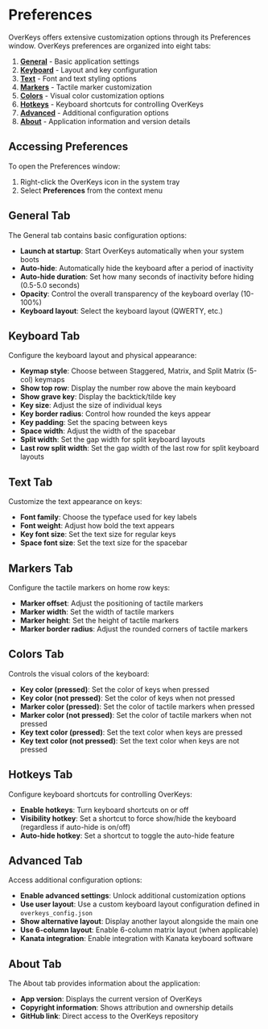 # Preferences

OverKeys offers extensive customization options through its Preferences window.
OverKeys preferences are organized into eight tabs:

1. **[General](#general-tab)** - Basic application settings
2. **[Keyboard](#keyboard-tab)** - Layout and key configuration
3. **[Text](#text-tab)** - Font and text styling options
4. **[Markers](#markers-tab)** - Tactile marker customization
5. **[Colors](#colors-tab)** - Visual color customization options
6. **[Hotkeys](#hotkeys-tab)** - Keyboard shortcuts for controlling OverKeys
7. **[Advanced](#advanced-tab)** - Additional configuration options
8. **[About](#about-tab)** - Application information and version details

## Accessing Preferences

To open the Preferences window:

1. Right-click the OverKeys icon in the system tray
2. Select **Preferences** from the context menu

## General Tab

The General tab contains basic configuration options:

- **Launch at startup**: Start OverKeys automatically when your system boots
- **Auto-hide**: Automatically hide the keyboard after a period of inactivity
- **Auto-hide duration**: Set how many seconds of inactivity before hiding (0.5-5.0 seconds)
- **Opacity**: Control the overall transparency of the keyboard overlay (10-100%)
- **Keyboard layout**: Select the keyboard layout (QWERTY, etc.)

## Keyboard Tab

Configure the keyboard layout and physical appearance:

- **Keymap style**: Choose between Staggered, Matrix, and Split Matrix (5-col) keymaps
- **Show top row**: Display the number row above the main keyboard
- **Show grave key**: Display the backtick/tilde key
- **Key size**: Adjust the size of individual keys
- **Key border radius**: Control how rounded the keys appear
- **Key padding**: Set the spacing between keys
- **Space width**: Adjust the width of the spacebar
- **Split width**: Set the gap width for split keyboard layouts
- **Last row split width**: Set the gap width of the last row for split keyboard layouts

## Text Tab

Customize the text appearance on keys:

- **Font family**: Choose the typeface used for key labels
- **Font weight**: Adjust how bold the text appears
- **Key font size**: Set the text size for regular keys
- **Space font size**: Set the text size for the spacebar

## Markers Tab

Configure the tactile markers on home row keys:

- **Marker offset**: Adjust the positioning of tactile markers
- **Marker width**: Set the width of tactile markers
- **Marker height**: Set the height of tactile markers
- **Marker border radius**: Adjust the rounded corners of tactile markers

## Colors Tab

Controls the visual colors of the keyboard:

- **Key color (pressed)**: Set the color of keys when pressed
- **Key color (not pressed)**: Set the color of keys when not pressed
- **Marker color (pressed)**: Set the color of tactile markers when pressed
- **Marker color (not pressed)**: Set the color of tactile markers when not pressed
- **Key text color (pressed)**: Set the text color when keys are pressed
- **Key text color (not pressed)**: Set the text color when keys are not pressed

## Hotkeys Tab

Configure keyboard shortcuts for controlling OverKeys:

- **Enable hotkeys**: Turn keyboard shortcuts on or off
- **Visibility hotkey**: Set a shortcut to force show/hide the keyboard (regardless if auto-hide is on/off)
- **Auto-hide hotkey**: Set a shortcut to toggle the auto-hide feature

## Advanced Tab

Access additional configuration options:

- **Enable advanced settings**: Unlock additional customization options
- **Use user layout**: Use a custom keyboard layout configuration defined in `overkeys_config.json`
- **Show alternative layout**: Display another layout alongside the main one
- **Use 6-column layout**: Enable 6-column matrix layout (when applicable)
- **Kanata integration**: Enable integration with Kanata keyboard software

## About Tab

The About tab provides information about the application:

- **App version**: Displays the current version of OverKeys
- **Copyright information**: Shows attribution and ownership details
- **GitHub link**: Direct access to the OverKeys repository
